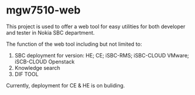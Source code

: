 # mgw7510-web
This project is used to offer a web tool for easy utilities for both developer and tester in Nokia SBC department. 

The function of the web tool including but not limited to:

1. SBC deployment for version: HE; CE; iSBC-RMS; iSBC-CLOUD VMware; iSCB-CLOUD Openstack
2. Knowledge search
3. DIF TOOL

Currently, deployment for CE & HE is on buliding.
